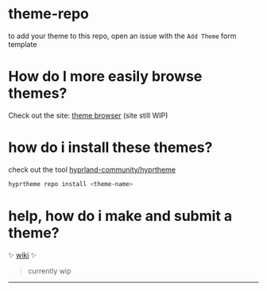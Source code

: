 # theme-repo

to add your theme to this repo, open an issue with the `Add Theme` form template

# How do I more easily browse themes?
Check out the site: [theme browser](https://hyprland-community.github.io/themes.html) (site still WIP)

# how do i install these themes?

check out the tool [hyprland-community/hyprtheme](https://github.com/hyprland-community/hyprtheme)
```bash
hyprtheme repo install <theme-name>
```

# help, how do i make and submit a theme?
✨ [wiki](https://github.com/hyprland-community/theme-repo/wiki) ✨ 
> currently wip

<hr>